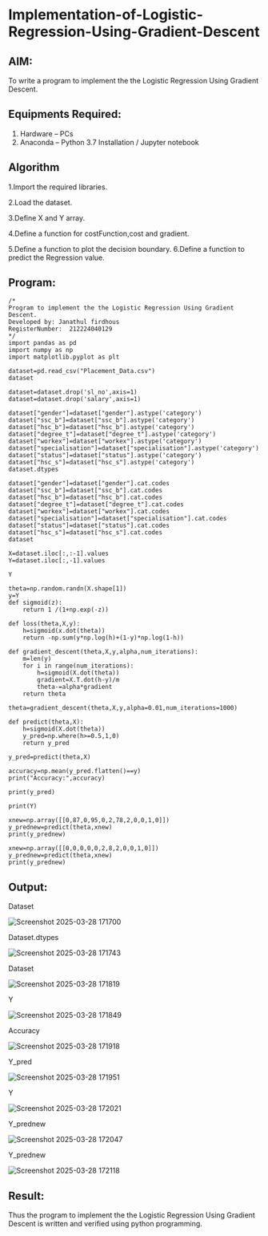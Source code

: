 # Implementation-of-Logistic-Regression-Using-Gradient-Descent

## AIM:
To write a program to implement the the Logistic Regression Using Gradient Descent.

## Equipments Required:
1. Hardware – PCs
2. Anaconda – Python 3.7 Installation / Jupyter notebook

## Algorithm
1.Import the required libraries.

2.Load the dataset.

3.Define X and Y array.

4.Define a function for costFunction,cost and gradient.

5.Define a function to plot the decision boundary. 6.Define a function to predict the Regression value.


## Program:
```
/*
Program to implement the the Logistic Regression Using Gradient Descent.
Developed by: Janathul firdhous
RegisterNumber:  212224040129
*/
import pandas as pd
import numpy as np
import matplotlib.pyplot as plt

dataset=pd.read_csv("Placement_Data.csv")
dataset

dataset=dataset.drop('sl_no',axis=1)
dataset=dataset.drop('salary',axis=1)

dataset["gender"]=dataset["gender"].astype('category')
dataset["ssc_b"]=dataset["ssc_b"].astype('category')
dataset["hsc_b"]=dataset["hsc_b"].astype('category')
dataset["degree_t"]=dataset["degree_t"].astype('category')
dataset["workex"]=dataset["workex"].astype('category')
dataset["specialisation"]=dataset["specialisation"].astype('category')
dataset["status"]=dataset["status"].astype('category')
dataset["hsc_s"]=dataset["hsc_s"].astype('category')
dataset.dtypes

dataset["gender"]=dataset["gender"].cat.codes
dataset["ssc_b"]=dataset["ssc_b"].cat.codes
dataset["hsc_b"]=dataset["hsc_b"].cat.codes
dataset["degree_t"]=dataset["degree_t"].cat.codes
dataset["workex"]=dataset["workex"].cat.codes
dataset["specialisation"]=dataset["specialisation"].cat.codes
dataset["status"]=dataset["status"].cat.codes
dataset["hsc_s"]=dataset["hsc_s"].cat.codes
dataset

X=dataset.iloc[:,:-1].values
Y=dataset.iloc[:,-1].values

Y

theta=np.random.randn(X.shape[1])
y=Y
def sigmoid(z):
    return 1 /(1+np.exp(-z))

def loss(theta,X,y):
    h=sigmoid(x.dot(theta))
    return -np.sum(y*np.log(h)+(1-y)*np.log(1-h))

def gradient_descent(theta,X,y,alpha,num_iterations):
    m=len(y)
    for i in range(num_iterations):
        h=sigmoid(X.dot(theta))
        gradient=X.T.dot(h-y)/m
        theta-=alpha*gradient
    return theta

theta=gradient_descent(theta,X,y,alpha=0.01,num_iterations=1000)

def predict(theta,X):
    h=sigmoid(X.dot(theta))
    y_pred=np.where(h>=0.5,1,0)
    return y_pred

y_pred=predict(theta,X)

accuracy=np.mean(y_pred.flatten()==y)
print("Accuracy:",accuracy)

print(y_pred)

print(Y)

xnew=np.array([[0,87,0,95,0,2,78,2,0,0,1,0]])
y_prednew=predict(theta,xnew)
print(y_prednew)

xnew=np.array([[0,0,0,0,0,2,8,2,0,0,1,0]])
y_prednew=predict(theta,xnew)
print(y_prednew)
```

## Output:
Dataset

![Screenshot 2025-03-28 171700](https://github.com/user-attachments/assets/861f2dc1-abc3-479a-a47d-f803ba48a9c7)


Dataset.dtypes

![Screenshot 2025-03-28 171743](https://github.com/user-attachments/assets/d01fc968-e554-4eb8-a3e3-399f7fc1f5fd)


Dataset

![Screenshot 2025-03-28 171819](https://github.com/user-attachments/assets/4a737a05-0a00-45cb-9a0d-0daf0a6b3503)


Y

![Screenshot 2025-03-28 171849](https://github.com/user-attachments/assets/faa556ad-7d7c-4af5-afc6-04f6e6fd3813)


Accuracy

![Screenshot 2025-03-28 171918](https://github.com/user-attachments/assets/a38915af-a5d5-4eac-95a0-ed274c6570b0)


Y_pred


![Screenshot 2025-03-28 171951](https://github.com/user-attachments/assets/019f2c66-e255-4298-9a79-a4d4450d2505)


Y

![Screenshot 2025-03-28 172021](https://github.com/user-attachments/assets/aac8720b-2c60-4e96-ae87-c978c4936313)


Y_prednew

![Screenshot 2025-03-28 172047](https://github.com/user-attachments/assets/e30a4f04-156e-480b-a73f-532f985ce1d3)


Y_prednew


![Screenshot 2025-03-28 172118](https://github.com/user-attachments/assets/0416bfea-cf73-4bee-9b17-95b62975617f)



## Result:
Thus the program to implement the the Logistic Regression Using Gradient Descent is written and verified using python programming.

